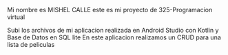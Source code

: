 Mi nombre es MISHEL CALLE este es mi proyecto de 325-Programacion virtual

Subi los archivos de mi aplicacion realizada en Android Studio con Kotlin y Base de Datos en SQL lite
En este aplicacion realizamos un CRUD para una lista de peliculas
